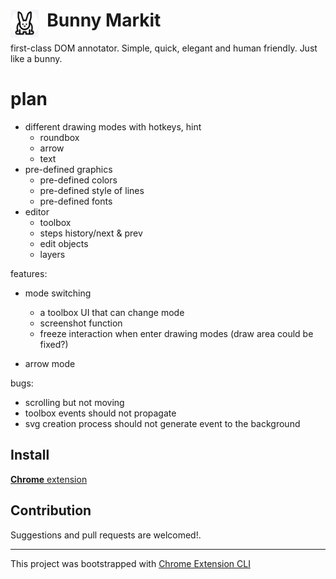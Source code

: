 # <img src="public/icons/icon_48.png" width="45" align="left"> &nbsp; Bunny Markit
first-class DOM annotator. Simple, quick, elegant and human friendly. Just like a bunny.
# plan
- different drawing modes with hotkeys, hint
  - roundbox
  - arrow
  - text
- pre-defined graphics
  - pre-defined colors
  - pre-defined style of lines
  - pre-defined fonts
- editor
  - toolbox
  - steps history/next & prev
  - edit objects
  - layers

features:
- mode switching
  - a toolbox UI that can change mode
  - screenshot function
  - freeze interaction when enter drawing modes (draw area could be fixed?)
  
- arrow mode

bugs:
- scrolling but not moving
- toolbox events should not propagate
- svg creation process should not generate event to the background
## Install

[**Chrome** extension]() <!-- TODO: Add chrome extension link inside parenthesis -->
## Contribution

Suggestions and pull requests are welcomed!.

---

This project was bootstrapped with [Chrome Extension CLI](https://github.com/dutiyesh/chrome-extension-cli)

